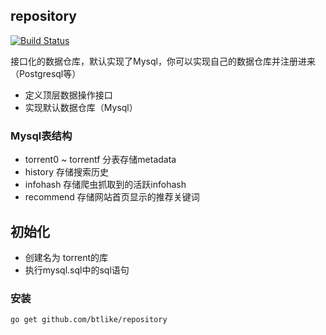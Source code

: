 ## repository
[![Build Status](https://drone.io/github.com/btlike/repository/status.png)](https://drone.io/github.com/btlike/repository/latest)


接口化的数据仓库，默认实现了Mysql，你可以实现自己的数据仓库并注册进来（Postgresql等）
- 定义顶层数据操作接口
- 实现默认数据仓库（Mysql）

### Mysql表结构

- torrent0 ~ torrentf 分表存储metadata
- history 存储搜索历史
- infohash 存储爬虫抓取到的活跃infohash
- recommend 存储网站首页显示的推荐关键词


## 初始化

- 创建名为 torrent的库
- 执行mysql.sql中的sql语句

### 安装
`go get github.com/btlike/repository`
